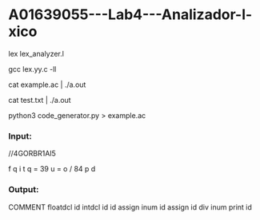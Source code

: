 # A01639055---Lab4---Analizador-l-xico

lex lex_analyzer.l

gcc lex.yy.c -ll

cat example.ac | ./a.out

cat test.txt | ./a.out

python3 code_generator.py > example.ac

### Input:
//4GORBR1AI5

f q
i t
q = 39
u = o / 84
p d

### Output:
COMMENT
floatdcl id
intdcl id
id assign inum
id assign id div inum
print id
